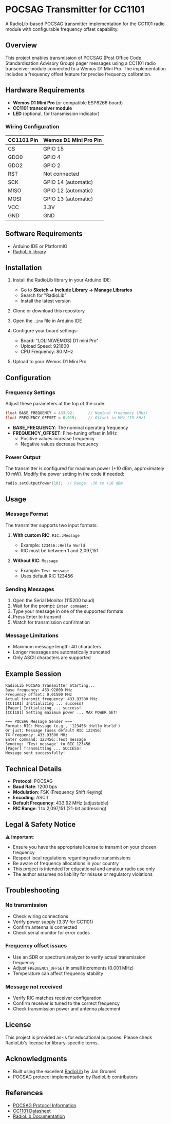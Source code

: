 # POCSAG Transmitter for CC1101

A RadioLib-based POCSAG transmitter implementation for the CC1101 radio module with configurable frequency offset capability.

## Overview

This project enables transmission of POCSAG (Post Office Code Standardisation Advisory Group) pager messages using a CC1101 radio transceiver module connected to a Wemos D1 Mini Pro. The implementation includes a frequency offset feature for precise frequency calibration.

## Hardware Requirements

- **Wemos D1 Mini Pro** (or compatible ESP8266 board)
- **CC1101 transceiver module**
- **LED** (optional, for transmission indicator)

### Wiring Configuration

| CC1101 Pin | Wemos D1 Mini Pro Pin |
|------------|----------------------|
| CS         | GPIO 15              |
| GDO0       | GPIO 4               |
| GDO2       | GPIO 2               |
| RST        | Not connected        |
| SCK        | GPIO 14 (automatic)  |
| MISO       | GPIO 12 (automatic)  |
| MOSI       | GPIO 13 (automatic)  |
| VCC        | 3.3V                 |
| GND        | GND                  |


## Software Requirements

- Arduino IDE or PlatformIO
- [RadioLib library](https://github.com/jgromes/RadioLib)

## Installation

1. Install the RadioLib library in your Arduino IDE:
   - Go to **Sketch → Include Library → Manage Libraries**
   - Search for "RadioLib"
   - Install the latest version

2. Clone or download this repository

3. Open the `.ino` file in Arduino IDE

4. Configure your board settings:
   - Board: "LOLIN(WEMOS) D1 mini Pro"
   - Upload Speed: 921600
   - CPU Frequency: 80 MHz

5. Upload to your Wemos D1 Mini Pro

## Configuration

### Frequency Settings

Adjust these parameters at the top of the code:

```cpp
float BASE_FREQUENCY = 433.92;      // Nominal frequency (MHz)
float FREQUENCY_OFFSET = 0.015;     // Offset in MHz (15 kHz)
```

- **BASE_FREQUENCY**: The nominal operating frequency
- **FREQUENCY_OFFSET**: Fine-tuning offset in MHz
  - Positive values increase frequency
  - Negative values decrease frequency

### Power Output

The transmitter is configured for maximum power (+10 dBm, approximately 10 mW). Modify the power setting in the code if needed:

```cpp
radio.setOutputPower(10);  // Range: -30 to +10 dBm
```

## Usage

### Message Format

The transmitter supports two input formats:

1. **With custom RIC**: `RIC::Message`
   - Example: `123456::Hello World`
   - RIC must be between 1 and 2,097,151

2. **Without RIC**: `Message`
   - Example: `Test message`
   - Uses default RIC 123456

### Sending Messages

1. Open the Serial Monitor (115200 baud)
2. Wait for the prompt: `Enter command:`
3. Type your message in one of the supported formats
4. Press Enter to transmit
5. Watch for transmission confirmation

### Message Limitations

- Maximum message length: 40 characters
- Longer messages are automatically truncated
- Only ASCII characters are supported

## Example Session

```
RadioLib POCSAG Transmitter Starting...
Base frequency: 433.92000 MHz
Frequency offset: 0.01500 MHz
Actual transmit frequency: 433.93500 MHz
[CC1101] Initializing ... success!
[Pager] Initializing ... success!
[CC1101] Setting maximum power ... MAX POWER SET!

=== POCSAG Message Sender ===
Format: RIC::Message (e.g., '123456::Hello World')
Or just: Message (uses default RIC 123456)
TX Frequency: 433.93500 MHz
Enter command: 123456::Test message
Sending: 'Test message' to RIC 123456
[Pager] Transmitting ... SUCCESS!
Message sent successfully!
```

## Technical Details

- **Protocol**: POCSAG
- **Baud Rate**: 1200 bps
- **Modulation**: FSK (Frequency Shift Keying)
- **Encoding**: ASCII
- **Default Frequency**: 433.92 MHz (adjustable)
- **RIC Range**: 1 to 2,097,151 (21-bit addressing)

## Legal & Safety Notice

⚠️ **Important**: 
- Ensure you have the appropriate license to transmit on your chosen frequency
- Respect local regulations regarding radio transmissions
- Be aware of frequency allocations in your country
- This project is intended for educational and amateur radio use only
- The author assumes no liability for misuse or regulatory violations

## Troubleshooting

### No transmission
- Check wiring connections
- Verify power supply (3.3V for CC1101)
- Confirm antenna is connected
- Check serial monitor for error codes

### Frequency offset issues
- Use an SDR or spectrum analyzer to verify actual transmission frequency
- Adjust `FREQUENCY_OFFSET` in small increments (0.001 MHz)
- Temperature can affect frequency stability

### Message not received
- Verify RIC matches receiver configuration
- Confirm receiver is tuned to the correct frequency
- Check transmission power and antenna placement

## License

This project is provided as-is for educational purposes. Please check RadioLib's license for library-specific terms.

## Acknowledgments

- Built using the excellent [RadioLib](https://github.com/jgromes/RadioLib) by Jan Gromeš
- POCSAG protocol implementation by RadioLib contributors

## References

- [POCSAG Protocol Information](https://en.wikipedia.org/wiki/POCSAG)
- [CC1101 Datasheet](https://www.ti.com/product/CC1101)
- [RadioLib Documentation](https://jgromes.github.io/RadioLib/)
